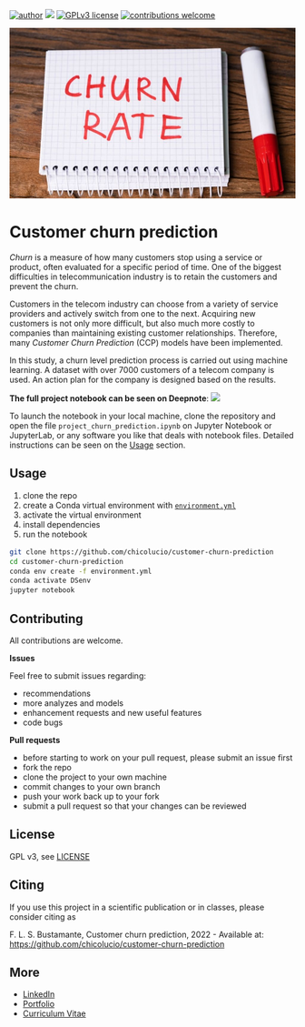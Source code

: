 [![author](https://img.shields.io/badge/Author-Francisco&nbsp;Bustamante-red.svg)](https://www.linkedin.com/in/flsbustamante/) 
[![](https://img.shields.io/badge/Python-3.8+-blue.svg)](https://www.python.org/) 
[![GPLv3 license](https://img.shields.io/badge/License-GPLv3-blue.svg)](LICENSE) 
[![contributions welcome](https://img.shields.io/badge/Contributions-Welcome-brightgreen.svg?style=flat)](https://github.com/chicolucio/customer-churn-prediction/issues)

<p align="center">
<img src="https://github.com/Ciencia-Programada/articles-images/blob/master/churn/1.jpg?raw=true" alt="banner" height="300px">
</p>

# Customer churn prediction

*Churn* is a measure of how many customers stop using a service or product, often evaluated for a specific period of time. One of the biggest difficulties in telecommunication industry is to retain the customers and prevent the churn.

Customers in the telecom industry can choose from a variety of service providers and actively switch from one to the next. Acquiring new customers is not only more difficult, but also much more costly to companies than maintaining existing customer relationships. Therefore, many *Customer Churn Prediction* (CCP) models have been implemented.

In this study, a churn level prediction process is carried out using machine learning. A dataset with over 7000 customers of a telecom company is used. An action plan for the company is designed based on the results.


**The full project notebook can be seen on Deepnote**:
[<img src="https://deepnote.com/buttons/launch-in-deepnote.svg">](https://deepnote.com/@flsbustamante/customer-churn-prediction-8eac729e-7ba2-4fb2-9ce0-7018e476d572)

To launch the notebook in your local machine, clone the repository and open the file `project_churn_prediction.ipynb` on Jupyter Notebook or JupyterLab, or any software you like that deals with notebook files. Detailed instructions can be seen on the [Usage](#usage) section.

## Usage

1. clone the repo
2. create a Conda virtual environment with [`environment.yml`](environment.yml)
3. activate the virtual environment
4. install dependencies
5. run the notebook

```bash
git clone https://github.com/chicolucio/customer-churn-prediction
cd customer-churn-prediction
conda env create -f environment.yml
conda activate DSenv
jupyter notebook
```

## Contributing

All contributions are welcome.

**Issues**

Feel free to submit issues regarding:

- recommendations
- more analyzes and models
- enhancement requests and new useful features
- code bugs

**Pull requests**

- before starting to work on your pull request, please submit an issue first
- fork the repo
- clone the project to your own machine
- commit changes to your own branch
- push your work back up to your fork
- submit a pull request so that your changes can be reviewed

## License

GPL v3, see [LICENSE](LICENSE)

## Citing

If you use this project in a scientific publication or in classes, please consider citing as

F. L. S. Bustamante, Customer churn prediction, 2022 - Available at: https://github.com/chicolucio/customer-churn-prediction

## More

- [LinkedIn](https://www.linkedin.com/in/flsbustamante/)
- [Portfolio](https://franciscobustamante.com.br/portfolio)
- [Curriculum Vitae](https://franciscobustamante.com.br/about/)
